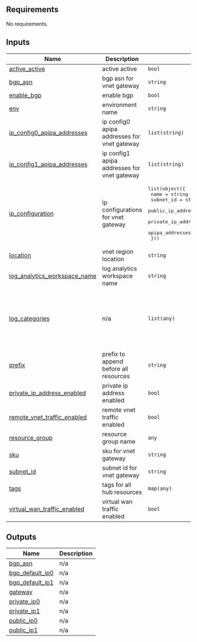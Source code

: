 

<!-- BEGIN_TF_DOCS -->
## Requirements

No requirements.

## Inputs

| Name | Description | Type | Default | Required |
|------|-------------|------|---------|:--------:|
| <a name="input_active_active"></a> [active\_active](#input\_active\_active) | active active | `bool` | `true` | no |
| <a name="input_bgp_asn"></a> [bgp\_asn](#input\_bgp\_asn) | bgp asn for vnet gateway | `string` | `65515` | no |
| <a name="input_enable_bgp"></a> [enable\_bgp](#input\_enable\_bgp) | enable bgp | `bool` | `true` | no |
| <a name="input_env"></a> [env](#input\_env) | environment name | `string` | `"dev"` | no |
| <a name="input_ip_config0_apipa_addresses"></a> [ip\_config0\_apipa\_addresses](#input\_ip\_config0\_apipa\_addresses) | ip config0 apipa addresses for vnet gateway | `list(string)` | <pre>[<br>  "169.254.21.1"<br>]</pre> | no |
| <a name="input_ip_config1_apipa_addresses"></a> [ip\_config1\_apipa\_addresses](#input\_ip\_config1\_apipa\_addresses) | ip config1 apipa addresses for vnet gateway | `list(string)` | <pre>[<br>  "169.254.21.5"<br>]</pre> | no |
| <a name="input_ip_configuration"></a> [ip\_configuration](#input\_ip\_configuration) | ip configurations for vnet gateway | <pre>list(object({<br>    name                          = string<br>    subnet_id                     = string<br>    public_ip_address_name        = optional(string, null)<br>    private_ip_address_allocation = optional(string, "Dynamic")<br>    apipa_addresses               = optional(list(string), null)<br>  }))</pre> | `[]` | no |
| <a name="input_location"></a> [location](#input\_location) | vnet region location | `string` | n/a | yes |
| <a name="input_log_analytics_workspace_name"></a> [log\_analytics\_workspace\_name](#input\_log\_analytics\_workspace\_name) | log analytics workspace name | `string` | `null` | no |
| <a name="input_log_categories"></a> [log\_categories](#input\_log\_categories) | n/a | `list(any)` | <pre>[<br>  "GatewayDiagnosticLog",<br>  "TunnelDiagnosticLog",<br>  "RouteDiagnosticLog",<br>  "IKEDiagnosticLog",<br>  "P2SDiagnosticLog"<br>]</pre> | no |
| <a name="input_prefix"></a> [prefix](#input\_prefix) | prefix to append before all resources | `string` | n/a | yes |
| <a name="input_private_ip_address_enabled"></a> [private\_ip\_address\_enabled](#input\_private\_ip\_address\_enabled) | private ip address enabled | `bool` | `true` | no |
| <a name="input_remote_vnet_traffic_enabled"></a> [remote\_vnet\_traffic\_enabled](#input\_remote\_vnet\_traffic\_enabled) | remote vnet traffic enabled | `bool` | `true` | no |
| <a name="input_resource_group"></a> [resource\_group](#input\_resource\_group) | resource group name | `any` | n/a | yes |
| <a name="input_sku"></a> [sku](#input\_sku) | sku for vnet gateway | `string` | `"VpnGw1AZ"` | no |
| <a name="input_subnet_id"></a> [subnet\_id](#input\_subnet\_id) | subnet id for vnet gateway | `string` | n/a | yes |
| <a name="input_tags"></a> [tags](#input\_tags) | tags for all hub resources | `map(any)` | `{}` | no |
| <a name="input_virtual_wan_traffic_enabled"></a> [virtual\_wan\_traffic\_enabled](#input\_virtual\_wan\_traffic\_enabled) | virtual wan traffic enabled | `bool` | `true` | no |

## Outputs

| Name | Description |
|------|-------------|
| <a name="output_bgp_asn"></a> [bgp\_asn](#output\_bgp\_asn) | n/a |
| <a name="output_bgp_default_ip0"></a> [bgp\_default\_ip0](#output\_bgp\_default\_ip0) | n/a |
| <a name="output_bgp_default_ip1"></a> [bgp\_default\_ip1](#output\_bgp\_default\_ip1) | n/a |
| <a name="output_gateway"></a> [gateway](#output\_gateway) | n/a |
| <a name="output_private_ip0"></a> [private\_ip0](#output\_private\_ip0) | n/a |
| <a name="output_private_ip1"></a> [private\_ip1](#output\_private\_ip1) | n/a |
| <a name="output_public_ip0"></a> [public\_ip0](#output\_public\_ip0) | n/a |
| <a name="output_public_ip1"></a> [public\_ip1](#output\_public\_ip1) | n/a |
<!-- END_TF_DOCS -->
